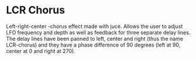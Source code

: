 # LCR Chorus

Left-right-center -chorus effect made with juce. Allows the user to adjust LFO frequency and depth as well as feedback for three separate delay lines. The delay lines have been panned to left, center and right (thus the name LCR-chorus) and they have a phase difference of 90 degrees (left at 90, center at 0 and right at 270).
